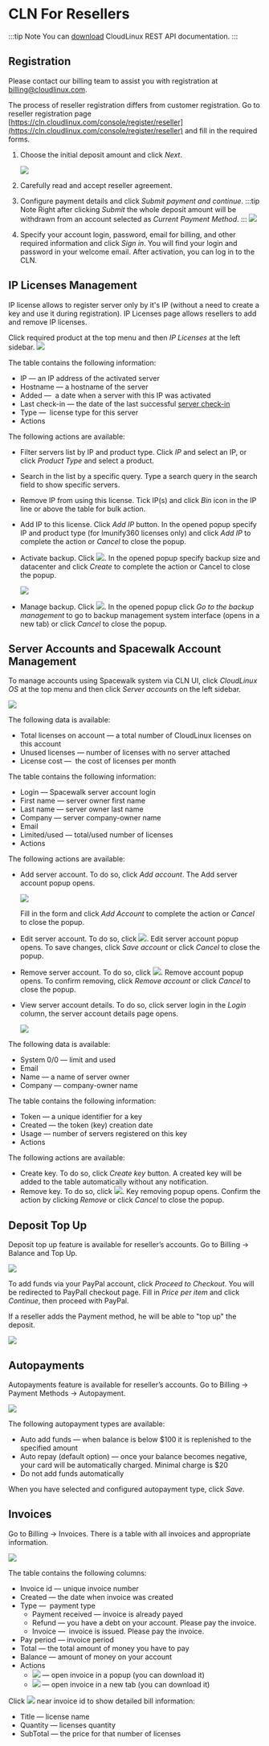 # CLN For Resellers

:::tip Note
You can [download](https://docs.cloudlinux.com/cloudlinux_rest_api.pdf) CloudLinux REST API documentation.
:::

## Registration

Please contact our billing team to assist you with registration at billing@cloudlinux.com.

The process of reseller registration differs from customer registration. Go to reseller registration page [https://cln.cloudlinux.com/console/register/reseller](https://cln.cloudlinux.com/console/register/reseller) and fill in the required forms.

1. Choose the initial deposit amount and click _Next_.

    ![](/images/clnresellerregistrationstep1_zoom90.png)

2. Carefully read and accept reseller agreement.
3. Configure payment details and click _Submit payment and continue_.
    :::tip Note
    Right after clicking _Submit_ the whole deposit amount will be withdrawn from an account selected as _Current Payment Method_.
    :::
    ![](/images/clnresellerregistrationstep3_zoom90.png)

4. Specify your account login, password, email for billing, and other required information and click _Sign in_. You will find your login and password in your welcome email. After activation, you can log in to the CLN.

## IP Licenses Management


IP license allows to register server only by it's IP (without a need to create a key and use it during registration).
IP Licenses page allows resellers to add and remove IP licenses.

Click required product at the top menu and then _IP Licenses_ at the left sidebar.
![](/images/clniplicense_zoom60.png)

The table contains the following information:

* IP — an IP address of the activated server
* Hostname — a hostname of the server
* Added —  a date when a server with this IP was activated
* Last check-in — the date of the last successful [server check-in](/terminology/#terminology)
* Type —  license type for this server
* Actions

The following actions are available:

* Filter servers list by IP and product type. Click _IP_ and select an IP, or click _Product Type_ and select a product.
* Search in the list by a specific query. Type a search query in the search field to show specific servers.
* Remove IP from using this license. Tick IP(s) and click _Bin_ icon in the IP line or above the table for bulk action.
* Add IP to this license. Click _Add IP_ button. In the opened popup specify IP and product type (for Imunify360 licenses only) and click _Add IP_ to complete the action or _Cancel_ to close the popup.
* Activate backup. Click ![](/images/clnactivatebackup.png). In the opened popup specify backup size and datacenter and click _Create_ to complete the action or Cancel to close the popup.
  
    ![](/images/clncreatebackup_zoom70.png)

* Manage backup. Click ![](/images/clnmanagebackup.png). In the opened popup click _Go to the backup management_ to go to backup management system interface (opens in a new tab) or click _Cancel_ to close the popup.


## Server Accounts and Spacewalk Account Management


To manage accounts using Spacewalk system via CLN UI, click _CloudLinux OS_ at the top menu and then click _Server accounts_ on the left sidebar.

![](/images/clnserveraccounts_zoom60.png)

The following data is available:

* Total licenses on account — a total number of CloudLinux licenses on this account
* Unused licenses — number of licenses with no server attached
* License cost —  the cost of licenses per month

The table contains the following information:

* Login — Spacewalk server account login
* First name — server owner first name
* Last name — server owner last name
* Company — server company-owner name
* Email
* Limited/used — total/used number of licenses
* Actions

The following actions are available:

* Add server account. To do so, click _Add account_. The Add server account popup opens.

    ![](/images/clnaddserveracc_zoom90.png)

    Fill in the form and click _Add Account_ to complete the action or _Cancel_ to close the popup.

* Edit server account. To do so, click ![](/images/clnedit.png). Edit server account popup opens. To save changes, click _Save account_ or click _Cancel_ to close the popup.
* Remove server account. To do so, click ![](/images/clnremove.png). Remove account popup opens. To confirm removing, click _Remove account_ or click _Cancel_ to close the popup.
* View server account details. To do so, click server login in the _Login_ column, the server account details page opens.

    ![](/images/clnserveraccinfo_zoom60.png)

The following data is available:

* System 0/0 — limit and used
* Email
* Name — a name of server owner
* Company — company-owner name

The table contains the following information:

* Token — a unique identifier for a key
* Created — the token (key) creation date
* Usage — number of servers registered on this key
* Actions

The following actions are available:

* Create key. To do so, click _Create key_ button. A created key will be added to the table automatically without any notification.
* Remove key. To do so, click ![](/images/clnremove.png). Key removing popup opens. Confirm the action by clicking _Remove_ or click _Cancel_ to close the popup.


## Deposit Top Up


Deposit top up feature is available for reseller’s accounts. Go to Billing → Balance and Top Up.

![](/images/clndeposittopup_zoom60.png)

To add funds via your PayPal account, click _Proceed to Checkout_. You will be redirected to PayPall checkout page. Fill in _Price per item_ and click _Continue_, then proceed with PayPal.

If a reseller adds the Payment method, he will be able to "top up" the deposit.

![](/images/clntopup.png)



## Autopayments


Autopayments feature is available for reseller’s accounts. Go to Billing → Payment Methods → Autopayment.

![](/images/clnautopayments_zoom60.png)

The following autopayment types are available:

* Auto add funds — when balance is below $100 it is replenished to the specified amount
* Auto repay (default option) — once your balance becomes negative, your card will be automatically charged. Minimal charge is $20
* Do not add funds automatically

When you have selected and configured autopayment type, click _Save_.



## Invoices


Go to Billing → Invoices. There is a table with all invoices and appropriate information.

![](/images/clnresellerinvoices_zoom60.png)

The table contains the following columns:

* Invoice id — unique invoice number
* Created — the date when invoice was created
* Type —  payment type
    * Payment received — invoice is already payed
    * Refund — you have a debt on your account. Please pay the invoice.
    * Invoice —  invoice is issued. Please pay the invoice.
* Pay period — invoice period
* Total — the total amount of money you have to pay
* Balance — amount of money on your account
* Actions
    * ![](/images/clniconshow.png) — open invoice in a popup (you can download it)
    * ![](/images/clnicondownload.png) — open invoice in a new tab (you can download it)

Click ![](/images/clnarrow.png) near invoice id to show detailed bill information:

* Title — license name
* Quantity — licenses quantity
* SubTotal — the price for that number of licenses


